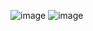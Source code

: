 ![image](https://github.com/user-attachments/assets/c5c631fe-9db0-45e1-967e-e2e5f6552697)
![image](https://github.com/user-attachments/assets/70a6c27c-1cce-4db6-82e0-1dffb0f80611)


